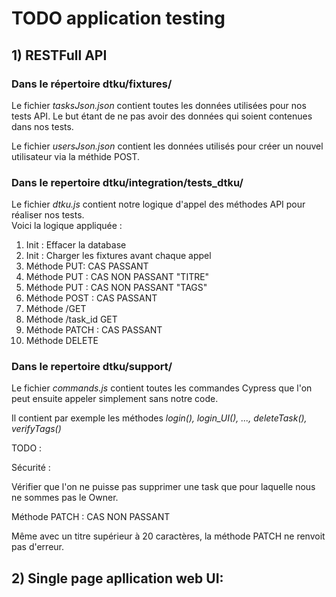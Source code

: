 # TODO application testing

## 1) RESTFull API

### Dans le répertoire dtku/fixtures/

Le fichier *tasksJson.json* contient toutes les données utilisées pour nos tests API.
Le but étant de ne pas avoir des données qui soient contenues dans nos tests.     

Le fichier *usersJson.json* contient les données utilisés pour créer un nouvel utilisateur via la méthide POST. 

### Dans le repertoire dtku/integration/tests_dtku/

Le fichier *dtku.js* contient notre logique d'appel des méthodes API pour réaliser nos tests.  
Voici la logique appliquée : 
 
 1. Init : Effacer la database
 2. Init : Charger les fixtures avant chaque appel
 3. Méthode PUT: CAS PASSANT 
 4. Méthode PUT : CAS NON PASSANT "TITRE" 
 5. Méthode PUT : CAS NON PASSANT "TAGS"
 6. Méthode POST : CAS PASSANT
 7. Méthode /GET 
 8. Méthode /task_id GET 
 9. Méthode PATCH : CAS PASSANT
 10. Méthode DELETE
 
### Dans le repertoire dtku/support/

Le fichier *commands.js* contient toutes les commandes Cypress que l'on peut ensuite appeler simplement sans notre code. 

Il contient par exemple les méthodes *login(), login_UI(), ..., deleteTask(), verifyTags()* 
 
TODO : 
 
Sécurité : 
 
Vérifier que l'on ne puisse pas supprimer une task que pour laquelle nous ne sommes pas le Owner. 

Méthode PATCH : CAS NON PASSANT 

Même avec un titre supérieur à 20 caractères, la méthode PATCH ne renvoit pas d'erreur.  

## 2) Single page apllication web UI:  
